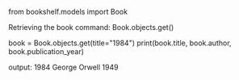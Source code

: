 from bookshelf.models import Book


Retrieving the book
command: Book.objects.get()

book = Book.objects.get(title="1984")
print(book.title, book.author, book.publication_year)

output: 1984 George Orwell 1949